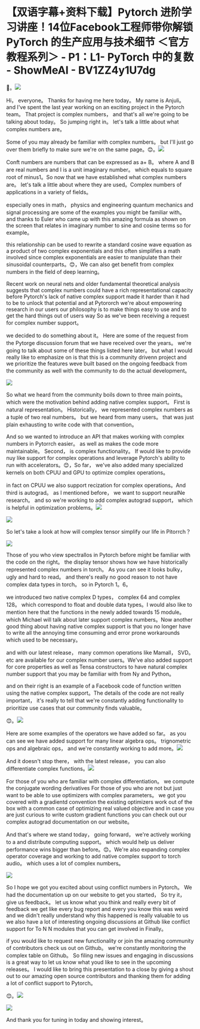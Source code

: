# 【双语字幕+资料下载】Pytorch 进阶学习讲座！14位Facebook工程师带你解锁 PyTorch 的生产应用与技术细节 ＜官方教程系列＞ - P1：L1- PyTorch 中的复数 - ShowMeAI - BV1ZZ4y1U7dg

🎼。![](img/30cfbf4aab59021d051c0076fb315c26_1.png)

Hi， everyone。 Thanks for having me here today。 My name is Anjuli。 and I've spent the last year working on an exciting project in the Pytorch team。 That project is complex numbers， and that's all we're going to be talking about today。 So jumping right in。 let's talk a little about what complex numbers are。

 Some of you may already be familiar with complex numbers。 but I'll just go over them briefly to make sure we're on the same page。😊。![](img/30cfbf4aab59021d051c0076fb315c26_3.png)

Conft numbers are numbers that can be expressed as a+ B。 where A and B are real numbers and I is a unit imaginary number。 which equals to square root of minus1。So now that we have established what complex numbers are。 let's talk a little about where they are used。Complex numbers of applications in a variety of fields。

 especially ones in math， physics and engineering quantum mechanics and signal processing are some of the examples you might be familiar with。 and thanks to Euler who came up with this amazing formula as shown on the screen that relates in imaginary number to sine and cosine terms so for example。

 this relationship can be used to rewrite a standard cosine wave equation as a product of two complex exponentials and this often simplifies a math involved since complex exponentials are easier to manipulate than their sinusoidal counterparts。😊，We can also get benefit from complex numbers in the field of deep learning。

Recent work on neural nets and older fundamental theoretical analysis suggests that complex numbers could have a rich representational capacity before Pytorch's lack of native complex support made it harder than it had to be to unlock that potential and at Pytororch we're about empowering research in our users our philosophy is to make things easy to use and to get the hard things out of users way So as we've been receiving a request for complex number support。

 we decided to do something about it。 Here are some of the request from the Pytorge discussion forum that we have received over the years。 we're going to talk about some of these things listed here later。 but what I would really like to emphasize on is that this is a community drivenn project and we prioritize the features weve built based on the ongoing feedback from the community as well with the community to do the actual development。

![](img/30cfbf4aab59021d051c0076fb315c26_5.png)

So what we heard from the community boils down to three main points。 which were the motivation behind adding native complex support。 First is natural representation。 Historically， we represented complex numbers as a tuple of two real numbers。 but we heard from many users。 that was just plain exhausting to write code with that convention。

 And so we wanted to introduce an API that makes working with complex numbers in Pytorrch easier。 as well as makes the code more maintainable。 Second， is complex functionality。 If would like to provide nuy like support for complex operations and leverage Pytorch's ability to run with accelerators。😊，So far， we've also added many specialized kernels on both CPUU and GPU to optimize complex operations。

 in fact on CPUU we also support recization for complex operations。And third is autograd。 as I mentioned before， we want to support neuralNe research。 and so we're working to add complex autograd support， which is helpful in optimization problems。![](img/30cfbf4aab59021d051c0076fb315c26_7.png)

![](img/30cfbf4aab59021d051c0076fb315c26_8.png)

So let's take a look at how will complex tensor simplify our life in Pitorrch？



![](img/30cfbf4aab59021d051c0076fb315c26_10.png)

Those of you who view spectrallos in Pytorch before might be familiar with the code on the right。 the display tensor shows how we have historically represented complex numbers in torch。 As you can see it looks bulky， ugly and hard to read。 and there's really no good reason to not have complex data types in torch。 so in Pytorch 1。6。

 we introduced two native complex D types， complex 64 and complex 128。 which correspond to float and double data types。I would also like to mention here that the functions in the newly added towards 15 module。 which Michael will talk about later support complex numbers。Now another good thing about having native complex support is that you no longer have to write all the annoying time consuming and error prone workarounds which used to be necessary。

 and with our latest release， many common operations like Mamall， SVD。 etc are available for our complex number users。We've also added support for core properties as well as Tensa constructors to have natural complex number support that you may be familiar with from Ny and Python。

 and on their right is an example of a Facebook code of function written using the native complex support。The details of the code are not really important， it's really to tell that we're constantly adding functionality to prioritize use cases that our community finds valuable。

😊。![](img/30cfbf4aab59021d051c0076fb315c26_12.png)

Here are some examples of the operators we have added so far。 as you can see we have added support for many linear algebra ops。 trignometric ops and algebraic ops， and we're constantly working to add more。![](img/30cfbf4aab59021d051c0076fb315c26_14.png)

And it doesn't stop there， with the latest release， you can also differentiate complex functions。![](img/30cfbf4aab59021d051c0076fb315c26_16.png)

For those of you who are familiar with complex differentiation。 we compute the conjugate wording derivatives For those of you who are not but just want to be able to use optimizers with complex parameters。 we got you covered with a gradientd convention the existing optimizers work out of the box with a common case of optimizing real valued objective and in case you are just curious to write custom gradient functions you can check out our complex autograd documentation on our website。

And that's where we stand today， going forward， we're actively working to a and distribute computing support。 which would help us deliver performance wins bigger than before。😊。We're also expanding complex operator coverage and working to add native complex support to torch audio。 which uses a lot of complex numbers。

![](img/30cfbf4aab59021d051c0076fb315c26_18.png)

So I hope we got you excited about using conflict numbers in Pytorch。 We had the documentation up on our website to get you started， So try it， give us feedback。 let us know what you think and really every bit of feedback we get like every bug report and every you know this was weird and we didn't really understand why this happened is really valuable to us we also have a lot of interesting ongoing discussions at Github like conflict support for To N N modules that you can get involved in Finally。

 if you would like to request new functionality or join the amazing community of contributors check us out on Github。 we're constantly monitoring the complex table on Github。 So filing new issues and engaging in discussions is a great way to let us know what youd like to see in the upcoming releases。 I would like to bring this presentation to a close by giving a shout out to our amazing open source contributors and thanking them for adding a lot of conflict support to Pytorch。

😊。![](img/30cfbf4aab59021d051c0076fb315c26_20.png)

![](img/30cfbf4aab59021d051c0076fb315c26_21.png)

And thank you for tuning in today and showing interest。